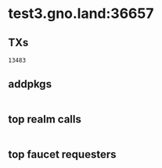 # test3.gno.land:36657

## TXs
```
13483
```

## addpkgs
```
```

## top realm calls
```
```

## top faucet requesters
```
```

